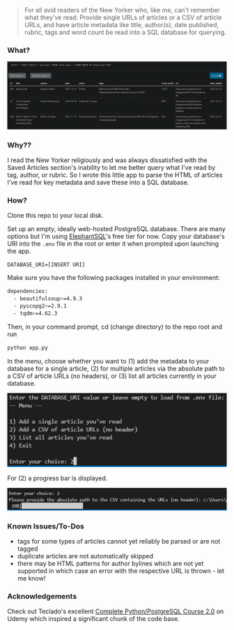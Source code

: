 > For all avid readers of the New Yorker who, like me, can't remember what they've read: Provide single URLs of articles or a CSV of article URLs, and have article metadata like title, author(s), date published, rubric, tags and word count be read into a SQL database for querying.

### What?

![screenshot of ElephantSQL query](screen_DB.png)

### Why??

I read the New Yorker religiously and was always dissatisfied with the  Saved Articles section's inability to let me better query what I've read by tag, author, or rubric. So I wrote this little app to parse the HTML of articles I've read for key metadata and save these into a SQL database.

### How?

Clone this repo to your local disk.

Set up an empty, ideally web-hosted PostgreSQL database. There are many options but I'm using [ElephantSQL](https://www.elephantsql.com/)'s free tier for now. Copy your database's URI into the `.env` file in the root or enter it when prompted upon launching the app.

```
DATABASE_URI=[INSERT URI]
```
Make sure you have the following packages installed in your environment:

```bash
dependencies:
  - beautifulsoup>=4.9.3
  - pyscopg2>=2.9.1
  - tqdm>=4.62.3
```

Then, in your command prompt, cd (change directory) to the repo root and run

```bash
python app.py
```

In the menu, choose whether you want to (1) add the metadata to your database for a single article, (2) for multiple articles via the absolute path to a CSV of article URLs (no headers), or (3) list all articles currently in your database.

![screenshot of menu](screen_menu.png)

For (2) a progress bar is displayed.

![screenshot of progress bar](screen_progress.png)

### Known Issues/To-Dos

- tags for some types of articles cannot yet reliably be parsed or are not tagged
- duplicate articles are not automatically skipped
- there may be HTML patterns for author bylines which are not yet supported in which case an error with the respective URL is thrown - let me know!

### Acknowledgements

Check out Teclado's excellent [Complete Python/PostgreSQL Course 2.0](https://www.udemy.com/course/complete-python-postgresql-database-course/) on Udemy which inspired a significant chunk of the code base.